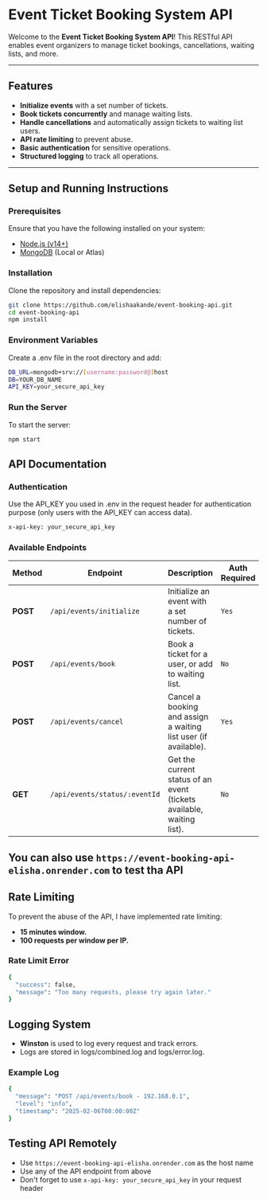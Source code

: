 # **Event Ticket Booking System API**

Welcome to the **Event Ticket Booking System API**! This RESTful API enables event organizers to manage ticket bookings, cancellations, waiting lists, and more.

---

## **Features**

- **Initialize events** with a set number of tickets.
- **Book tickets concurrently** and manage waiting lists.
- **Handle cancellations** and automatically assign tickets to waiting list users.
- **API rate limiting** to prevent abuse.
- **Basic authentication** for sensitive operations.
- **Structured logging** to track all operations.

---

## **Setup and Running Instructions**

### Prerequisites

Ensure that you have the following installed on your system:

- [Node.js (v14+)](https://nodejs.org/)
- [MongoDB](https://www.mongodb.com/) (Local or Atlas)

### Installation

Clone the repository and install dependencies:

```bash
git clone https://github.com/elishaakande/event-booking-api.git
cd event-booking-api
npm install
```

### Environment Variables

Create a .env file in the root directory and add:

```bash
DB_URL=mongodb+srv://[username:password@]host
DB=YOUR_DB_NAME
API_KEY=your_secure_api_key
```

### Run the Server

To start the server:

```bash
npm start
```

## API Documentation

### Authentication

Use the API_KEY you used in .env in the request header for authentication purpose (only users with the API_KEY can access data).

```bash
x-api-key: your_secure_api_key
```

### Available Endpoints

| **Method** | **Endpoint**                  | **Description**                                                       | **Auth Required** |
| ---------- | ----------------------------- | --------------------------------------------------------------------- | ----------------- |
| **POST**   | `/api/events/initialize`      | Initialize an event with a set number of tickets.                     | `Yes`             |
| **POST**   | `/api/events/book`            | Book a ticket for a user, or add to waiting list.                     | `No`              |
| **POST**   | `/api/events/cancel`          | Cancel a booking and assign a waiting list user (if available).       | `Yes`             |
| **GET**    | `/api/events/status/:eventId` | Get the current status of an event (tickets available, waiting list). | `No`              |

## You can also use `https://event-booking-api-elisha.onrender.com` to test tha API

## Rate Limiting

To prevent the abuse of the API, I have implemented rate limiting:

- **15 minutes window.**
- **100 requests per window per IP.**

### Rate Limit Error

```bash
{
  "success": false,
  "message": "Too many requests, please try again later."
}
```

## Logging System

- **Winston** is used to log every request and track errors.
- Logs are stored in logs/combined.log and logs/error.log.

### Example Log

```bash
{
  "message": "POST /api/events/book - 192.168.0.1",
  "level": "info",
  "timestamp": "2025-02-06T00:00:00Z"
}
```

## Testing API Remotely

- Use `https://event-booking-api-elisha.onrender.com` as the host name
- Use any of the API endpoint from above
- Don't forget to use `x-api-key: your_secure_api_key` in your request header

